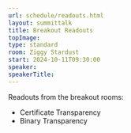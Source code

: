 ```yaml
---
url: schedule/readouts.html
layout: summittalk
title: Breakout Readouts 
topImage:
type: standard
room: Ziggy Stardust
start: 2024-10-11T09:30:00
speaker: 
speakerTitle: 
---
```


<div class="font-google font-medium">

Readouts from the breakout rooms:
   * Certificate Transparency
   * Binary Transparency


